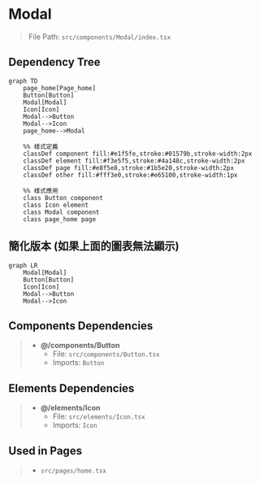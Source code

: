 # Modal

> File Path: `src/components/Modal/index.tsx`

## Dependency Tree

```mermaid
graph TD
    page_home[Page_home]
    Button[Button]
    Modal[Modal]
    Icon[Icon]
    Modal-->Button
    Modal-->Icon
    page_home-->Modal

    %% 樣式定義
    classDef component fill:#e1f5fe,stroke:#01579b,stroke-width:2px
    classDef element fill:#f3e5f5,stroke:#4a148c,stroke-width:2px
    classDef page fill:#e8f5e8,stroke:#1b5e20,stroke-width:2px
    classDef other fill:#fff3e0,stroke:#e65100,stroke-width:1px

    %% 樣式應用
    class Button component
    class Icon element
    class Modal component
    class page_home page
```

## 簡化版本 (如果上面的圖表無法顯示)

```mermaid
graph LR
    Modal[Modal]
    Button[Button]
    Icon[Icon]
    Modal-->Button
    Modal-->Icon
```

## Components Dependencies
> - **@/components/Button**
>   - File: `src/components/Button.tsx`
>   - Imports: `Button`

## Elements Dependencies
> - **@/elements/Icon**
>   - File: `src/elements/Icon.tsx`
>   - Imports: `Icon`

## Used in Pages
> - `src/pages/home.tsx`

